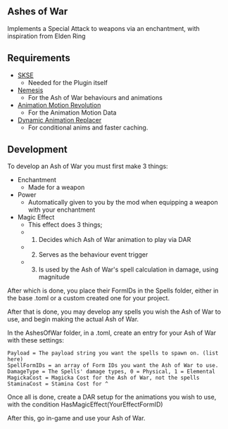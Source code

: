 ## Ashes of War
Implements a Special Attack to weapons via an enchantment, with inspiration from Elden Ring

## Requirements
* [SKSE](http://skse.silverlock.org/)
	* Needed for the Plugin itself
* [Nemesis](https://www.nexusmods.com/skyrimspecialedition/mods/60033)
	* For the Ash of War behaviours and animations
* [Animation Motion Revolution](https://www.nexusmods.com/skyrimspecialedition/mods/50258)
	* For the Animation Motion Data
* [Dynamic Animation Replacer](https://www.nexusmods.com/skyrimspecialedition/mods/33746)
	* For conditional anims and faster caching.

	
## Development
To develop an Ash of War you must first make 3 things:
* Enchantment
	* Made for a weapon
* Power
	* Automatically given to you by the mod when equipping a weapon with your enchantment
* Magic Effect
	* This effect does 3 things;
	* 1. Decides which Ash of War animation to play via DAR
	* 2. Serves as the behaviour event trigger
	* 3. Is used by the Ash of War's spell calculation in damage, using magnitude
	
After which is done, you place their FormIDs in the Spells folder, either in the base .toml or a custom created one for your project.

After that is done, you may develop any spells you wish the Ash of War to use, and begin making the actual Ash of War.

In the AshesOfWar folder, in a .toml, create an entry for your Ash of War with these settings:
```
Payload = The payload string you want the spells to spawn on. (list here)
SpellFormIDs = an array of Form IDs you want the Ash of War to use.
DamageType = The Spells' damage types, 0 = Physical, 1 = Elemental
MagickaCost = Magicka Cost for the Ash of War, not the spells 
StaminaCost = Stamina Cost for ^
```

Once all is done, create a DAR setup for the animations you wish to use, with the condition HasMagicEffect(YourEffectFormID)

After this, go in-game and use your Ash of War.